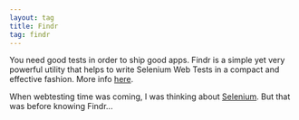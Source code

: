 ```yaml
---
layout: tag
title: Findr
tag: findr
---
```


You need good tests in order to ship good apps.
Findr is a simple yet very powerful utility that helps to write Selenium Web Tests in a compact and effective fashion.
More info [here](https://github.com/pojosontheweb/selenium-utils/blob/master/README.md).

When webtesting time was coming, I was thinking about [Selenium](/tags/selenium). But that was before knowing Findr... 